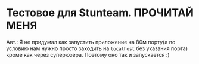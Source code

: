 # Тестовое для Stunteam. ПРОЧИТАЙ МЕНЯ

Авт.: Я не придумал как запустить приложение на 80м порту(а по условию нам нужно просто заходить на ```localhost``` без указания порта) кроме как через суперюзера. Поэтому оно так и запускается :)

